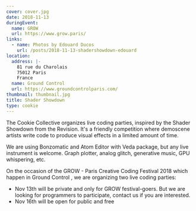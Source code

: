 ```yaml
---
cover: cover.jpg
date: 2018-11-13
duringEvent:
  name: GROW
  url: https://www.grow.paris/
links:
  - name: Photos by Edouard Ducos
    url: /posts/2018-11-13-shadershowdown-edouard
location:
  address: |-
    81 rue du Charolais
    75012 Paris
    France
  name: Ground Control
  url: https://www.groundcontrolparis.com/
thumbnail: thumbnail.jpg
title: Shader Showdown
type: cookie
---
```


The Cookie Collective organizes live coding parties, inspired by the Shader Showdown from the Revision. It's a friendly competition where demoscene artists write code to produce visual effects in a limited amount of time.

We are using Bonzomatic and Atom Editor with Veda package, but any live instrument is welcome. Graph plotter, analog glitch, generative music, GPU whispering, etc.

On the occasion of the GROW - Paris Creative Coding Festival 2018 which happen in Ground Control
, we are organizing two live coding parties:

- Nov 13th will be private and only for GROW festival-goers. But we are looking for programmers to participate, contact us if you are interested.
- Nov 16th will be open for public and free
